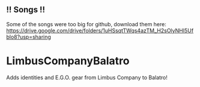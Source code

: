 ## !! Songs !!
Some of the songs were too big for github, download them here: https://drive.google.com/drive/folders/1uHSsqtTWqs4azTM_H2sOlyNHI5Ufblo8?usp=sharing
# LimbusCompanyBalatro
Adds identities and E.G.O. gear from Limbus Company to Balatro!
